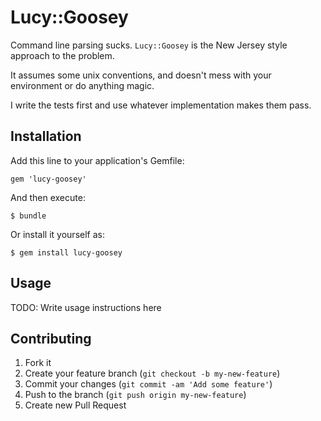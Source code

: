 # Lucy::Goosey

Command line parsing sucks.
`Lucy::Goosey` is the New Jersey style approach to the problem.

It assumes some unix conventions, and doesn't mess with your environment or do anything magic.

I write the tests first and use whatever implementation makes them pass.


## Installation

Add this line to your application's Gemfile:

    gem 'lucy-goosey'

And then execute:

    $ bundle

Or install it yourself as:

    $ gem install lucy-goosey

## Usage

TODO: Write usage instructions here

## Contributing

1. Fork it
2. Create your feature branch (`git checkout -b my-new-feature`)
3. Commit your changes (`git commit -am 'Add some feature'`)
4. Push to the branch (`git push origin my-new-feature`)
5. Create new Pull Request
